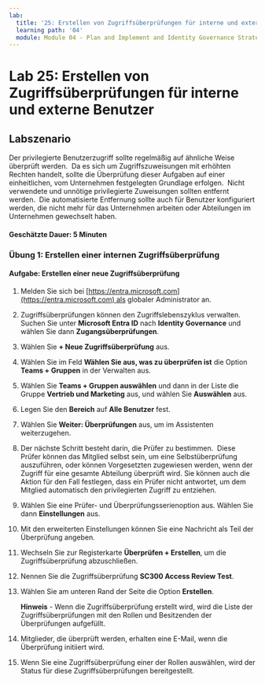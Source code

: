 ```yaml
---
lab:
  title: '25: Erstellen von Zugriffsüberprüfungen für interne und externe Benutzer'
  learning path: '04'
  module: Module 04 - Plan and Implement and Identity Governance Strategy
---
```


# Lab 25: Erstellen von Zugriffsüberprüfungen für interne und externe Benutzer  

## Labszenario

Der privilegierte Benutzerzugriff sollte regelmäßig auf ähnliche Weise überprüft werden.  Da es sich um Zugriffszuweisungen mit erhöhten Rechten handelt, sollte die Überprüfung dieser Aufgaben auf einer einheitlichen, vom Unternehmen festgelegten Grundlage erfolgen.  Nicht verwendete und unnötige privilegierte Zuweisungen sollten entfernt werden.  Die automatisierte Entfernung sollte auch für Benutzer konfiguriert werden, die nicht mehr für das Unternehmen arbeiten oder Abteilungen im Unternehmen gewechselt haben.

#### Geschätzte Dauer: 5 Minuten

### Übung 1: Erstellen einer internen Zugriffsüberprüfung

#### Aufgabe: Erstellen einer neue Zugriffsüberprüfung

1. Melden Sie sich bei [https://entra.microsoft.com](https://entra.microsoft.com) als globaler Administrator an.

2. Zugriffsüberprüfungen können den Zugriffslebenszyklus verwalten.  Suchen Sie unter **Microsoft Entra ID** nach **Identity Governance** und wählen Sie dann **Zugangsüberprüfungen**.

3. Wählen Sie **+ Neue Zugriffsüberprüfung** aus.

4. Wählen Sie im Feld **Wählen Sie aus, was zu überprüfen ist** die Option **Teams + Gruppen** in der Verwalten aus.

5. Wählen Sie **Teams + Gruppen auswählen** und dann in der Liste die Gruppe **Vertrieb und Marketing** aus, und wählen Sie **Auswählen** aus.

6. Legen Sie den **Bereich** auf **Alle Benutzer** fest.

7. Wählen Sie **Weiter: Überprüfungen** aus, um im Assistenten weiterzugehen.

8. Der nächste Schritt besteht darin, die Prüfer zu bestimmen.  Diese Prüfer können das Mitglied selbst sein, um eine Selbstüberprüfung auszuführen, oder können Vorgesetzten zugewiesen werden, wenn der Zugriff für eine gesamte Abteilung überprüft wird. Sie können auch die Aktion für den Fall festlegen, dass ein Prüfer nicht antwortet, um dem Mitglied automatisch den privilegierten Zugriff zu entziehen.

9. Wählen Sie eine Prüfer- und Überprüfungsserienoption aus.  Wählen Sie dann **Einstellungen** aus.

10. Mit den erweiterten Einstellungen können Sie eine Nachricht als Teil der Überprüfung angeben.

11. Wechseln Sie zur Registerkarte **Überprüfen + Erstellen**, um die Zugriffsüberprüfung abzuschließen.

12. Nennen Sie die Zugriffsüberprüfung **SC300 Access Review Test**.

13. Wählen Sie am unteren Rand der Seite die Option **Erstellen**.

    **Hinweis** - Wenn die Zugriffsüberprüfung erstellt wird, wird die Liste der Zugriffsüberprüfungen mit den Rollen und Besitzenden der Überprüfungen aufgefüllt.

14. Mitglieder, die überprüft werden, erhalten eine E-Mail, wenn die Überprüfung initiiert wird.

15. Wenn Sie eine Zugriffsüberprüfung einer der Rollen auswählen, wird der Status für diese Zugriffsüberprüfungen bereitgestellt.
